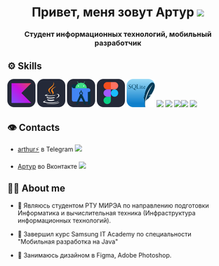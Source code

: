 <h1 align="center">Привет, меня зовут Артур</a> 
<img src="https://github.com/blackcater/blackcater/raw/main/images/Hi.gif" height="32"/></h1>
<h3 align="center">Студент информационных технологий, мобильный разработчик </h3>

## ⚙️ Skills
<img src="https://github.com/tandpfun/skill-icons/blob/main/icons/Kotlin-Dark.svg" width="64" />   <img src="https://github.com/tandpfun/skill-icons/blob/main/icons/Java-Dark.svg" width="64" />   <img src="https://github.com/tandpfun/skill-icons/blob/main/icons/AndroidStudio-Dark.svg" width="64" /> 
   <img src="https://github.com/tandpfun/skill-icons/blob/main/icons/Figma-Dark.svg" width="64" />   <img src="https://github.com/tandpfun/skill-icons/blob/main/icons/SQLite.svg" width="64" />   <img src="https://cdn0.iconfinder.com/data/icons/file-types-6/32/file_type_xml-1024.png" width="64" />   <img src="https://services.google.com/fh/files/emails/android_dev_dec20_image4_updated.png" width="64"/> <img src="https://camo.githubusercontent.com/6650c368bba4592890b65592d4721ba4e3da446180d405fe8c083cf3866dad80/68747470733a2f2f636f64696e67776974686d697463682e73332e616d617a6f6e6177732e636f6d2f7374617469632f626c6f672f66303939343832632d323861322d313165392d623138332d3261616265386564653865622f726574726f666974325f67657474696e675f737461727465642e706e67" width="128"/><img src="https://github.com/arthsar7/arthsar7/assets/109426416/6d899dc7-7186-4101-bb9c-1158e0062789" width="128"/>  <img src="https://camo.githubusercontent.com/fbd1d173df911054e8001906bd155ad295b9482c7cb37a259cf0c45b169f0fcb/68747470733a2f2f656e637279707465642d74626e302e677374617469632e636f6d2f696d616765733f713d74626e3a414e6439476352303769393675567661636a59425a6e3248616e623879696b514c674f547454645a764126757371703d434155" width="48"/>
   
## 👁️ Contacts
- [arthur⚡](t.me/arthsar7) в Telegram <a href="t.me/arthsar7"><img src="https://www.svgrepo.com/show/354443/telegram.svg" width=32/> </a>

- [Артур](https://vk.com/arthsar7) во Вконтакте <a href="[t.me/arthsar7](https://vk.com/arthsar7)"><img src="https://www.svgrepo.com/show/343532/vk-communication-internet-network-chat-interaction.svg" width=32/> </a>
## 👨‍💻 About me
- 🔭 Являюсь студентом РТУ МИРЭА по направлению подготовки 	Информатика и вычислительная техника (Инфраструктура информационных технологий).

- 🌱 Завершил курс Samsung IT Academy по специальности "Мобильная разработка на Java"

- 🎨 Занимаюсь дизайном в Figma, Adobe Photoshop.
